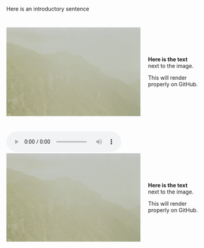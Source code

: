 <!-- Render the images and descriptions side by side -->

Here is an introductory sentence

<div style="display: flex; align-items: center; margin-bottom: 40px; margin-top: 40px;">
  <img src="spectrograms\sample.jpg" alt="Example" style="width: 350px; margin-right: 20px;">
  <div>
    <p><strong>Here is the text</strong> next to the image.</p>
    <p>This will render properly on GitHub.</p>
  </div>
</div>

<audio controls style="width: 300px;">
  <source src="audio/sample.wav.mp3" type="audio/mpeg">
  Your browser does not support the audio element.
</audio>

<div style="display: flex; align-items: center; margin-bottom: 40px;">
  <img src="spectrograms/sample.jpg" alt="Example" style="width: 350px; margin-right: 20px;">
  <div>
    <p><strong>Here is the text</strong> next to the image.</p>
    <p>This will render properly on GitHub.</p>
  </div>
</div>

